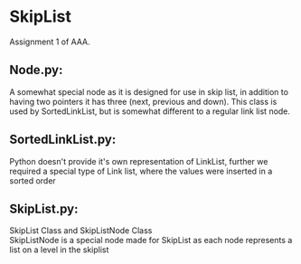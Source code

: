 # SkipList
Assignment 1 of AAA.

## Node.py:
A somewhat special node as it is designed for use in skip list, in addition to having two pointers it has three (next, previous and down).
This class is used by SortedLinkList, but is somewhat different to a regular link list node.

## SortedLinkList.py:
Python doesn't provide it's own representation of LinkList, further we required a special type of Link list, where the values were inserted in a sorted order

## SkipList.py:
SkipList Class and SkipListNode Class  
SkipListNode is a special node made for SkipList as each node represents a list on a level in the skiplist


